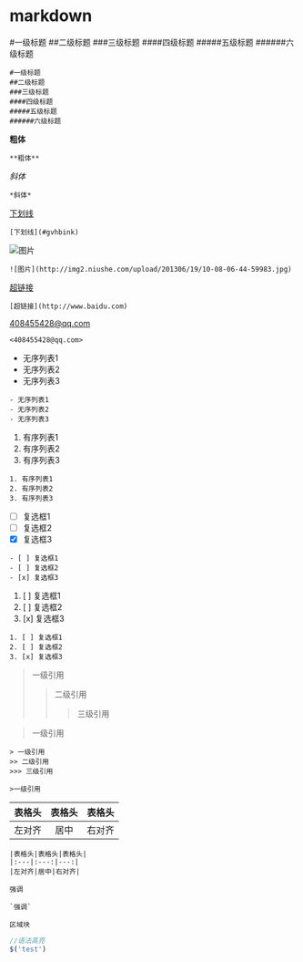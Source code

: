 # markdown


#一级标题
##二级标题
###三级标题
####四级标题
#####五级标题
######六级标题

```
#一级标题
##二级标题
###三级标题
####四级标题
#####五级标题
######六级标题
```

**粗体**

```
**粗体**
```

*斜体*

```
*斜体*
```

[下划线](#gvhbink)

```
[下划线](#gvhbink)
```

![图片](http://img2.niushe.com/upload/201306/19/10-08-06-44-59983.jpg)

```
![图片](http://img2.niushe.com/upload/201306/19/10-08-06-44-59983.jpg)
```

[超链接](http://www.baidu.com)

```
[超链接](http://www.baidu.com)
```

<408455428@qq.com>

```
<408455428@qq.com>
```

- 无序列表1
- 无序列表2
- 无序列表3

```
- 无序列表1
- 无序列表2
- 无序列表3
```

1. 有序列表1
2. 有序列表2
3. 有序列表3

```
1. 有序列表1
2. 有序列表2
3. 有序列表3
```
- [ ] 复选框1
- [ ] 复选框2
- [x] 复选框3

```
- [ ] 复选框1
- [ ] 复选框2
- [x] 复选框3
```

1. [ ] 复选框1
2. [ ] 复选框2
3. [x] 复选框3

```
1. [ ] 复选框1
2. [ ] 复选框2
3. [x] 复选框3
```

> 一级引用
>> 二级引用
>>> 三级引用

>一级引用

```
> 一级引用
>> 二级引用
>>> 三级引用

>一级引用
```

|表格头|表格头|表格头|
|:---|:---:|---:|
|左对齐|居中|右对齐|

```
|表格头|表格头|表格头|
|:---|:---:|---:|
|左对齐|居中|右对齐|
```

`强调`

```
`强调`
```

```
区域块
```

```javascript
//语法高亮
$('test')
```


